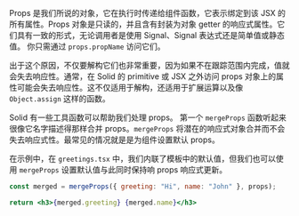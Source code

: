 Props 是我们所说的对象，它在执行时传递给组件函数，它表示绑定到该 JSX 的所有属性。Props 对象是只读的，并且含有封装为对象 getter 的响应式属性。它们具有一致的形式，无论调用者是使用 Signal、Signal 表达式还是简单值或静态值。 你只需通过 `props.propName` 访问它们。

出于这个原因，不仅要解构它们也非常重要，因为如果不在跟踪范围内完成，值就会失去响应性。通常，在 Solid 的 primitive 或 JSX 之外访问 props 对象上的属性可能会失去响应性。这不仅适用于解构，还适用于扩展运算以及像 `Object.assign` 这样的函数。

Solid 有一些工具函数可以帮助我们处理 props。 第一个 `mergeProps` 函数听起来很像它名字描述得那样合并 props。`mergeProps` 将潜在的响应式对象合并而不会失去响应式性。最常见的情况就是是为组件设置默认 props。

在示例中，在 `greetings.tsx` 中，我们内联了模板中的默认值，但我们也可以使用 `mergeProps` 设置默认值与此同时保持响 props 响应式更新。

```jsx
const merged = mergeProps({ greeting: "Hi", name: "John" }, props);

return <h3>{merged.greeting} {merged.name}</h3>
```
